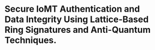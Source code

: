 # Secure IoMT Authentication and Data Integrity Using Lattice-Based Ring Signatures and Anti-Quantum Techniques.
